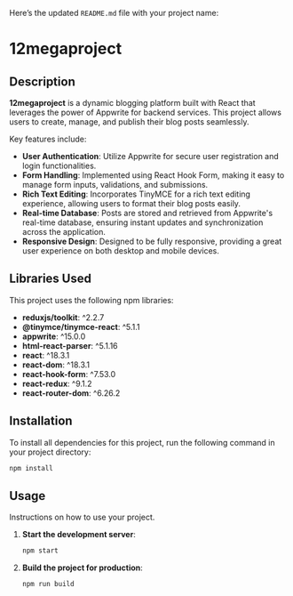 Here’s the updated `README.md` file with your project name:


# 12megaproject
## Description

**12megaproject** is a dynamic blogging platform built with React that leverages the power of Appwrite for backend services. This project allows users to create, manage, and publish their blog posts seamlessly. 

Key features include:

- **User Authentication**: Utilize Appwrite for secure user registration and login functionalities.
- **Form Handling**: Implemented using React Hook Form, making it easy to manage form inputs, validations, and submissions.
- **Rich Text Editing**: Incorporates TinyMCE for a rich text editing experience, allowing users to format their blog posts easily.
- **Real-time Database**: Posts are stored and retrieved from Appwrite's real-time database, ensuring instant updates and synchronization across the application.
- **Responsive Design**: Designed to be fully responsive, providing a great user experience on both desktop and mobile devices.


## Libraries Used

This project uses the following npm libraries:

- **reduxjs/toolkit**: ^2.2.7
- **@tinymce/tinymce-react**: ^5.1.1
- **appwrite**: ^15.0.0
- **html-react-parser**: ^5.1.16
- **react**: ^18.3.1
- **react-dom**: ^18.3.1
- **react-hook-form**: ^7.53.0
- **react-redux**: ^9.1.2
- **react-router-dom**: ^6.26.2

## Installation

To install all dependencies for this project, run the following command in your project directory:

```bash
npm install
```

## Usage

Instructions on how to use your project.

1. **Start the development server**:
    ```bash
    npm start
    ```

2. **Build the project for production**:
    ```bash
    npm run build
    ```

